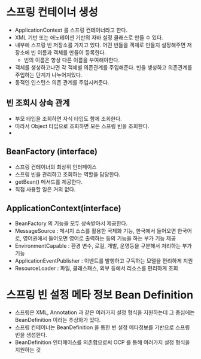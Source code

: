 # 스프링 컨테이너 생성
- ApplicationContext 를 스프링 컨테이너라고 한다.
- XML 기반 또는 애노테이션 기반의 자바 설정 클래스로 만들 수 있다.
- 내부에 스프링 빈 저장소를 가지고 있다. 어떤 빈들을 객체로 만들지 설정해주면 저장소에 빈 이름과 객체를 만들어 등록한다.
  - 빈의 이름은 항상 다른 이름을 부여해야한다.
- 객체를 생성하고나면 각 객체별 의존관계를 주입해준다. 빈을 생성하고 의존관계를 주입하는 단계가 나누어져있다.
- 동적인 인스턴스 의존 관계를 주입시켜준다.

## 빈 조회시 상속 관계
- 부모 타입을 조회하면 자식 타입도 함께 조회한다.
- 따라서 Object 타입으로 조회하면 모든 스프링 빈을 조회한다.
- 

## BeanFactory (interface)
- 스프링 컨테이너의 최상위 인터페이스
- 스프링 빈을 관리하고 조회하는 역할을 담당한다.
- getBean() 메서드를 제공한다.
- 직접 사용할 일은 거의 없다.

## ApplicationContext(interface)
- BeanFactory 의 기능을 모두 상속받아서 제공한다.
- MessageSource : 메시지 소스를 활용한 국제화 기능, 한국에서 들어오면 한국어로, 영어권에서 들어오면 영어로 출력하는 등의 기능을 하는 부가 기능 제공
- EnvironmentCapable : 환경 변수, 로컬, 개발, 운영등을 구분해서 처리하는 부가기능
- ApplicationEventPublisher : 이벤트를 발행하고 구독하는 모델을 편리하게 지원
- ResourceLoader : 파일, 클래스패스, 외부 등에서 리소스를 편리하게 조회

# 스프링 빈 설정 메타 정보 Bean Definition
- 스프링은 XML, Annotation 과 같은 여러가지 설정 형식을 지원하는데 그 중심에는 BeanDefinition 이라는 추상화가 있다.
- 스프링 컨테이너는 BeanDefinition 을 통한 빈 설정 메타정보를 기반으로 스프링 빈을 생성한다.
- BeanDefinition 인터페이스를 의존함으로써 OCP 를 통해 여러가지 설정 형식을 지원하는 것